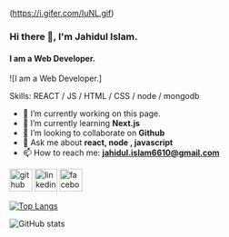 (https://i.gifer.com/IuNL.gif)

### Hi there 👋, I'm Jahidul Islam.
#### I am a Web Developer.
![I am a Web Developer.]

Skills: REACT / JS / HTML / CSS / node / mongodb

- 🔭 I’m currently working on this page. 
- 🌱 I’m currently learning **Next.js** 
- 👯 I’m looking to collaborate on **Github** 
- 💬 Ask me about **react, node , javascript** 
- 📫 How to reach me: **jahidul.islam6610@gmail.com** 


[<img src='https://cdn.jsdelivr.net/npm/simple-icons@3.0.1/icons/github.svg' alt='github' height='40'>](https://github.com/https://github.com/Jahidul37)  [<img src='https://cdn.jsdelivr.net/npm/simple-icons@3.0.1/icons/linkedin.svg' alt='linkedin' height='40'>](https://www.linkedin.com/in/https://www.linkedin.com/in/jahidul-islam-b1aa98224//)  [<img src='https://cdn.jsdelivr.net/npm/simple-icons@3.0.1/icons/facebook.svg' alt='facebook' height='40'>](https://www.facebook.com/https://www.facebook.com/Jahidul.Islam.CM)  

[![Top Langs](https://github-readme-stats.vercel.app/api/top-langs/?username=https://github.com/Jahidul37)](https://github.com/anuraghazra/github-readme-stats)

![GitHub stats](https://github-readme-stats.vercel.app/api?username=https://github.com/Jahidul37&show_icons=true)  




